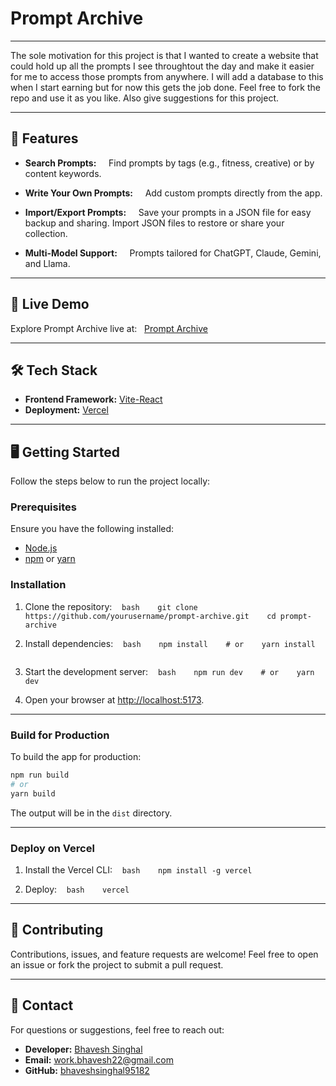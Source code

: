 # Prompt Archive

---

The sole motivation for this project is that I wanted to create a website that could hold up all the prompts I see throughtout the day and make it easier for me to access those prompts from anywhere. I will add a database to this when I start earning but for now this gets the job done. Feel free to fork the repo and use it as you like. Also give suggestions for this project.

---

## 🌟 Features

- **Search Prompts:**  
  Find prompts by tags (e.g., fitness, creative) or by content keywords.

- **Write Your Own Prompts:**  
  Add custom prompts directly from the app.

- **Import/Export Prompts:**  
  Save your prompts in a JSON file for easy backup and sharing. Import JSON files to restore or share your collection.

- **Multi-Model Support:**  
  Prompts tailored for ChatGPT, Claude, Gemini, and Llama.

---

## 🚀 Live Demo

Explore Prompt Archive live at:  
[Prompt Archive](https://prompt-archive.vercel.app/)

---

## 🛠️ Tech Stack

- **Frontend Framework:** [Vite-React](https://vitejs.dev/)  
- **Deployment:** [Vercel](https://vercel.com/)

---

## 🖥️ Getting Started

Follow the steps below to run the project locally:

### Prerequisites

Ensure you have the following installed:

- [Node.js](https://nodejs.org/)
- [npm](https://www.npmjs.com/) or [yarn](https://yarnpkg.com/)

### Installation

1. Clone the repository:
   ```bash
   git clone https://github.com/yourusername/prompt-archive.git
   cd prompt-archive
   ```

2. Install dependencies:
   ```bash
   npm install
   # or
   yarn install
   ```

3. Start the development server:
   ```bash
   npm run dev
   # or
   yarn dev
   ```

4. Open your browser at [http://localhost:5173](http://localhost:5173).

---

### Build for Production

To build the app for production:

```bash
npm run build
# or
yarn build
```
  
The output will be in the `dist` directory.

---

### Deploy on Vercel

1. Install the Vercel CLI:
   ```bash
   npm install -g vercel
   ```

2. Deploy:
   ```bash
   vercel
   ```

---

## 🤝 Contributing

Contributions, issues, and feature requests are welcome! Feel free to open an issue or fork the project to submit a pull request.

---

## 📧 Contact

For questions or suggestions, feel free to reach out:

- **Developer:** [Bhavesh Singhal](https://bhaveshsinghal.xyz)
- **Email:** <work.bhavesh22@gmail.com>
- **GitHub:** [bhaveshsinghal95182](https://github.com/yourusername)

